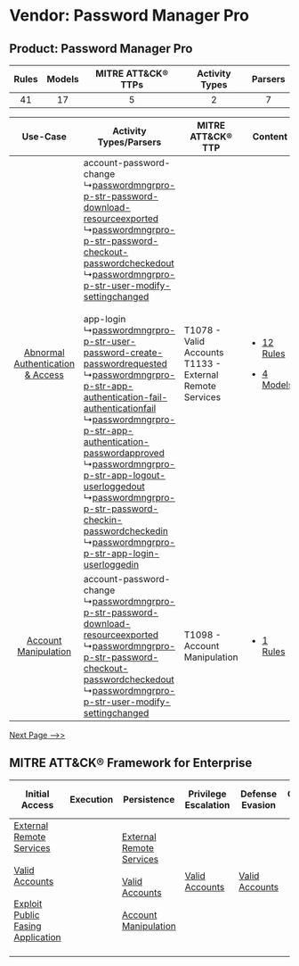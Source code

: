 Vendor: Password Manager Pro
============================
Product: Password Manager Pro
-----------------------------
| Rules | Models | MITRE ATT&CK® TTPs | Activity Types | Parsers |
|:-----:|:------:|:------------------:|:--------------:|:-------:|
|  41   |   17   |         5          |       2        |    7    |

|    Use-Case    | Activity Types/Parsers    | MITRE ATT&CK® TTP    | Content    |
|:----:| ---- | ---- | ---- |
| [Abnormal Authentication & Access](../../../UseCases/uc_abnormal_authentication_&_access.md) |  account-password-change<br> ↳[passwordmngrpro-p-str-password-download-resourceexported](Ps/pC_passwordmngrpropstrpassworddownloadresourceexported.md)<br> ↳[passwordmngrpro-p-str-password-checkout-passwordcheckedout](Ps/pC_passwordmngrpropstrpasswordcheckoutpasswordcheckedout.md)<br> ↳[passwordmngrpro-p-str-user-modify-settingchanged](Ps/pC_passwordmngrpropstrusermodifysettingchanged.md)<br><br> app-login<br> ↳[passwordmngrpro-p-str-user-password-create-passwordrequested](Ps/pC_passwordmngrpropstruserpasswordcreatepasswordrequested.md)<br> ↳[passwordmngrpro-p-str-app-authentication-fail-authenticationfail](Ps/pC_passwordmngrpropstrappauthenticationfailauthenticationfail.md)<br> ↳[passwordmngrpro-p-str-app-authentication-passwordapproved](Ps/pC_passwordmngrpropstrappauthenticationpasswordapproved.md)<br> ↳[passwordmngrpro-p-str-app-logout-userloggedout](Ps/pC_passwordmngrpropstrapplogoutuserloggedout.md)<br> ↳[passwordmngrpro-p-str-password-checkin-passwordcheckedin](Ps/pC_passwordmngrpropstrpasswordcheckinpasswordcheckedin.md)<br> ↳[passwordmngrpro-p-str-app-login-userloggedin](Ps/pC_passwordmngrpropstrapploginuserloggedin.md)<br> | T1078 - Valid Accounts<br>T1133 - External Remote Services<br> | [<ul><li>12 Rules</li></ul><ul><li>4 Models</li></ul>](RM/r_m_password_manager_pro_password_manager_pro_Abnormal_Authentication_&_Access.md) |
|    [Account Manipulation](../../../UseCases/uc_account_manipulation.md)    |  account-password-change<br> ↳[passwordmngrpro-p-str-password-download-resourceexported](Ps/pC_passwordmngrpropstrpassworddownloadresourceexported.md)<br> ↳[passwordmngrpro-p-str-password-checkout-passwordcheckedout](Ps/pC_passwordmngrpropstrpasswordcheckoutpasswordcheckedout.md)<br> ↳[passwordmngrpro-p-str-user-modify-settingchanged](Ps/pC_passwordmngrpropstrusermodifysettingchanged.md)<br>    | T1098 - Account Manipulation<br>    | [<ul><li>1 Rules</li></ul>](RM/r_m_password_manager_pro_password_manager_pro_Account_Manipulation.md)    |
[Next Page -->>](2_ds_password_manager_pro_password_manager_pro.md)

MITRE ATT&CK® Framework for Enterprise
--------------------------------------
| Initial Access                                                                                                                                                                                                                         | Execution | Persistence                                                                                                                                                                                                               | Privilege Escalation                                                | Defense Evasion                                                     | Credential Access | Discovery | Lateral Movement | Collection | Command and Control                                                                                                                       | Exfiltration | Impact |
| -------------------------------------------------------------------------------------------------------------------------------------------------------------------------------------------------------------------------------------- | --------- | ------------------------------------------------------------------------------------------------------------------------------------------------------------------------------------------------------------------------- | ------------------------------------------------------------------- | ------------------------------------------------------------------- | ----------------- | --------- | ---------------- | ---------- | ----------------------------------------------------------------------------------------------------------------------------------------- | ------------ | ------ |
| [External Remote Services](https://attack.mitre.org/techniques/T1133)<br><br>[Valid Accounts](https://attack.mitre.org/techniques/T1078)<br><br>[Exploit Public Fasing Application](https://attack.mitre.org/techniques/T1190)<br><br> |           | [External Remote Services](https://attack.mitre.org/techniques/T1133)<br><br>[Valid Accounts](https://attack.mitre.org/techniques/T1078)<br><br>[Account Manipulation](https://attack.mitre.org/techniques/T1098)<br><br> | [Valid Accounts](https://attack.mitre.org/techniques/T1078)<br><br> | [Valid Accounts](https://attack.mitre.org/techniques/T1078)<br><br> |                   |           |                  |            | [Proxy: Multi-hop Proxy](https://attack.mitre.org/techniques/T1090/003)<br><br>[Proxy](https://attack.mitre.org/techniques/T1090)<br><br> |              |        |